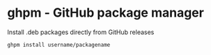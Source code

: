# ghpm - GitHub package manager

Install .deb packages directly from GitHub releases

```fish
ghpm install username/packagename
```

